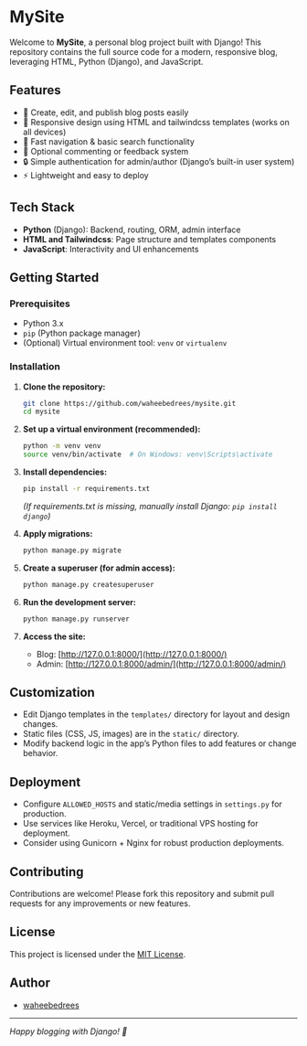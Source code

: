 # MySite

Welcome to **MySite**, a personal blog project built with Django! This repository contains the full source code for a modern, responsive blog, leveraging HTML, Python (Django), and JavaScript.

## Features

- 📝 Create, edit, and publish blog posts easily
- 🎨 Responsive design using HTML and tailwindcss templates (works on all devices)
- 🔎 Fast navigation & basic search functionality
- 💬 Optional commenting or feedback system
- 🔒 Simple authentication for admin/author (Django’s built-in user system)
- ⚡ Lightweight and easy to deploy

## Tech Stack

- **Python** (Django): Backend, routing, ORM, admin interface
- **HTML and Tailwindcss**: Page structure and templates components 
- **JavaScript**: Interactivity and UI enhancements

## Getting Started

### Prerequisites

- Python 3.x
- `pip` (Python package manager)
- (Optional) Virtual environment tool: `venv` or `virtualenv`

### Installation

1. **Clone the repository:**
    ```bash
    git clone https://github.com/waheebedrees/mysite.git
    cd mysite
    ```

2. **Set up a virtual environment (recommended):**
    ```bash
    python -m venv venv
    source venv/bin/activate  # On Windows: venv\Scripts\activate
    ```

3. **Install dependencies:**
    ```bash
    pip install -r requirements.txt
    ```
    *(If requirements.txt is missing, manually install Django: `pip install django`)*

4. **Apply migrations:**
    ```bash
    python manage.py migrate
    ```

5. **Create a superuser (for admin access):**
    ```bash
    python manage.py createsuperuser
    ```

6. **Run the development server:**
    ```bash
    python manage.py runserver
    ```

7. **Access the site:**
    - Blog: [http://127.0.0.1:8000/](http://127.0.0.1:8000/)
    - Admin: [http://127.0.0.1:8000/admin/](http://127.0.0.1:8000/admin/)

## Customization

- Edit Django templates in the `templates/` directory for layout and design changes.
- Static files (CSS, JS, images) are in the `static/` directory.
- Modify backend logic in the app’s Python files to add features or change behavior.

## Deployment

- Configure `ALLOWED_HOSTS` and static/media settings in `settings.py` for production.
- Use services like Heroku, Vercel, or traditional VPS hosting for deployment.
- Consider using Gunicorn + Nginx for robust production deployments.

## Contributing

Contributions are welcome! Please fork this repository and submit pull requests for any improvements or new features.

## License

This project is licensed under the [MIT License](LICENSE).

## Author

- [waheebedrees](https://github.com/waheebedrees)

---

*Happy blogging with Django! 🚀*
